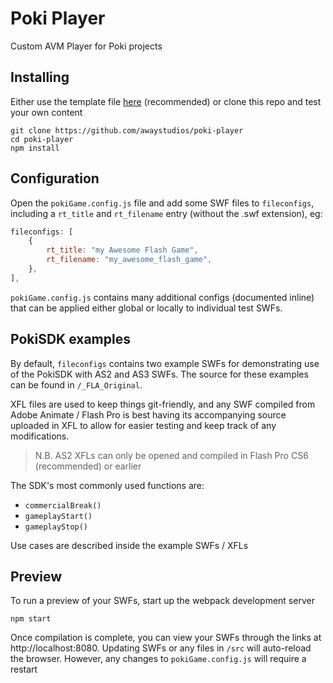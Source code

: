 # Poki Player
Custom AVM Player for Poki projects

## Installing ##
Either use the template file [here](https://github.com/awaystudios/poki-template) (recommended) or clone this repo and test your own content
```shell
git clone https://github.com/awaystudios/poki-player
cd poki-player
npm install
```

## Configuration ##
Open the `pokiGame.config.js` file and add some SWF files to `fileconfigs`, including a `rt_title` and `rt_filename` entry (without the .swf extension), eg:

```javascript
fileconfigs: [
    {
        rt_title: "my Awesome Flash Game",
        rt_filename: "my_awesome_flash_game",
    },
],
```

`pokiGame.config.js` contains many additional configs (documented inline) that can be applied either global or locally to individual test SWFs.

## PokiSDK examples
By default,  `fileconfigs` contains two example SWFs for demonstrating use of the PokiSDK with AS2 and AS3 SWFs. The source for these examples can be found in `/_FLA_Original`.

XFL files are used to keep things git-friendly, and any SWF compiled from Adobe Animate  / Flash Pro is best having its accompanying source uploaded in XFL to allow for easier testing and keep track of any modifications.

> N.B. AS2 XFLs can only be opened and compiled in Flash Pro CS6 (recommended) or earlier

The SDK's most commonly used functions are:
 - `commercialBreak()`
 - `gameplayStart()`
 - `gameplayStop()`

Use cases are described inside the example SWFs / XFLs

## Preview ##

To run a preview of your SWFs, start up the webpack development server

```shell
npm start
```
Once compilation is complete, you can view your SWFs through the links at http://localhost:8080. Updating SWFs or any files in  `/src` will auto-reload the browser. However, any changes to `pokiGame.config.js` will require a restart
